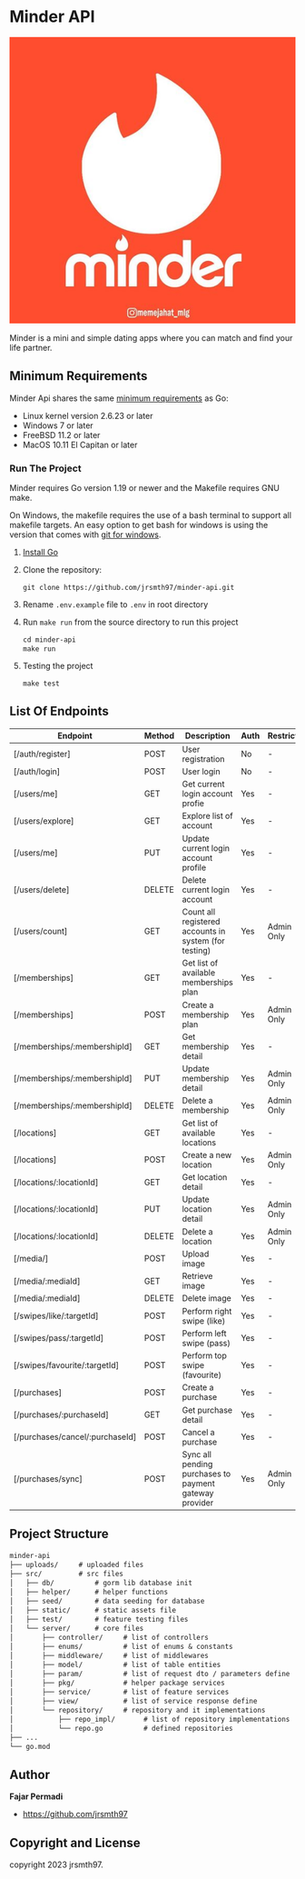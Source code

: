 
# Minder API

![Minder](src/static/images/minder.jpg "minder")

Minder is a mini and simple dating apps where you can match and find your life partner. 

## Minimum Requirements

Minder Api shares the same [minimum requirements][] as Go:

- Linux kernel version 2.6.23 or later
- Windows 7 or later
- FreeBSD 11.2 or later
- MacOS 10.11 El Capitan or later

[minimum requirements]: https://github.com/golang/go/wiki/MinimumRequirements#minimum-requirements

### Run The Project

Minder requires Go version 1.19 or newer and the Makefile requires GNU make.

On Windows, the makefile requires the use of a bash terminal to support all makefile targets.
An easy option to get bash for windows is using the version that comes with [git for windows](https://gitforwindows.org/).

1. [Install Go](https://golang.org/doc/install)
2. Clone the repository:

   ```shell
   git clone https://github.com/jrsmth97/minder-api.git
   ```

3. Rename `.env.example` file to `.env` in root directory
4. Run `make run` from the source directory to run this project

   ```shell
   cd minder-api
   make run
   ```

5. Testing the project

   ```shell
   make test
   ```

## List Of Endpoints

Endpoint | Method | Description | Auth | Restrict |
|---|---|---|---|---|
| [/auth/register] | POST | User registration | No | - | 
| [/auth/login] | POST | User login | No | - | 
| [/users/me] | GET | Get current login account profie | Yes | - | 
| [/users/explore] | GET | Explore list of account | Yes | - | 
| [/users/me] | PUT | Update current login account profile | Yes | - | 
| [/users/delete] | DELETE | Delete current login account | Yes | - | 
| [/users/count] | GET | Count all registered accounts in system (for testing) | Yes | Admin Only | 
| [/memberships] | GET | Get list of available memberships plan | Yes | - | 
| [/memberships] | POST | Create a membership plan | Yes | Admin Only | 
| [/memberships/:membershipId] | GET | Get membership detail | Yes | - | 
| [/memberships/:membershipId] | PUT | Update membership detail | Yes | Admin Only | 
| [/memberships/:membershipId] | DELETE | Delete a membership | Yes | Admin Only | 
| [/locations] | GET | Get list of available locations | Yes | - | 
| [/locations] | POST | Create a new location | Yes | Admin Only | 
| [/locations/:locationId] | GET | Get location detail | Yes | - | 
| [/locations/:locationId] | PUT | Update location detail | Yes | Admin Only | 
| [/locations/:locationId] | DELETE | Delete a location | Yes | Admin Only | 
| [/media/] | POST | Upload image | Yes | - | 
| [/media/:mediaId] | GET | Retrieve image | Yes | - | 
| [/media/:mediaId] | DELETE | Delete image | Yes | - | 
| [/swipes/like/:targetId] | POST | Perform right swipe (like) | Yes | - | 
| [/swipes/pass/:targetId] | POST | Perform left swipe (pass) | Yes | - | 
| [/swipes/favourite/:targetId] | POST | Perform top swipe (favourite) | Yes | - | 
| [/purchases] | POST | Create a purchase | Yes | - | 
| [/purchases/:purchaseId] | GET | Get purchase detail | Yes | - | 
| [/purchases/cancel/:purchaseId] | POST | Cancel a purchase | Yes | - | 
| [/purchases/sync] | POST | Sync all pending purchases to payment gateway provider | Yes | Admin Only | 

## Project Structure

```
minder-api
├── uploads/     # uploaded files
├── src/         # src files
│   ├── db/          # gorm lib database init
│   ├── helper/      # helper functions
│   ├── seed/        # data seeding for database
│   ├── static/      # static assets file
│   ├── test/        # feature testing files
│   └── server/      # core files
│       ├── controller/     # list of controllers
│       ├── enums/          # list of enums & constants
│       ├── middleware/     # list of middlewares
│       ├── model/          # list of table entities
│       ├── param/          # list of request dto / parameters define
│       ├── pkg/            # helper package services 
│       ├── service/        # list of feature services
│       ├── view/           # list of service response define
│       └── repository/     # repository and it implementations
│           ├── repo_impl/       # list of repository implementations
│           └── repo.go          # defined repositories
├── ... 
└── go.mod
```

## Author

**Fajar Permadi**
* <https://github.com/jrsmth97>

## Copyright and License

copyright 2023 jrsmth97.   
